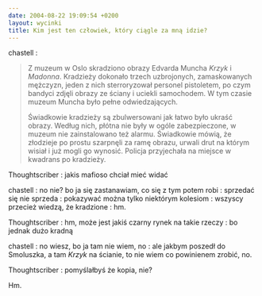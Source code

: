 ```yaml
---
date: 2004-08-22 19:09:54 +0200
layout: wycinki
title: Kim jest ten człowiek, który ciągle za mną idzie?
---
```


chastell
: <blockquote><p>Z muzeum w Oslo skradziono obrazy Edvarda Muncha <cite>Krzyk</cite> i <cite>Madonna</cite>. Kradzieży dokonało trzech uzbrojonych, zamaskowanych mężczyzn, jeden z nich sterroryzował personel pistoletem, po czym bandyci zdjęli obrazy ze ściany i uciekli samochodem. W tym czasie muzeum Muncha było pełne odwiedzających.</p><p>Świadkowie kradzieży są zbulwersowani jak łatwo było ukraść obrazy. Według nich, płótna nie były w ogóle zabezpieczone, w muzeum nie zainstalowano też alarmu. Świadkowie mówią, że złodzieje po prostu szarpnęli za ramę obrazu, urwali drut na którym wisiał i już mogli go wynosić. Policja przyjechała na miejsce w kwadrans po kradzieży.</p><p></p></blockquote>

Thoughtscriber
: jakis mafioso chciał mieć widać

chastell
: no nie? bo ja się zastanawiam, co się z tym potem robi
: sprzedać się nie sprzeda
: pokazywać można tylko niektórym kolesiom
: wszyscy przecież wiedzą, że kradzione
: hm.

Thoughtscriber
: hm, może jest jakiś czarny rynek na takie rzeczy
: bo jednak dużo kradną

chastell
: no wiesz, bo ja tam nie wiem, no
: ale jakbym poszedł do Smoluszka, a tam <cite>Krzyk</cite> na ścianie, to nie wiem co powinienem zrobić, no.

Thoughtscriber
: pomyślałbyś że kopia, nie?

Hm.

